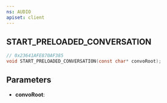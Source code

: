 ```yaml
---
ns: AUDIO
apiset: client
---
```

## START_PRELOADED_CONVERSATION

```c
// 0x23641AFE870AF385
void START_PRELOADED_CONVERSATION(const char* convoRoot);
```


## Parameters
* **convoRoot**:



